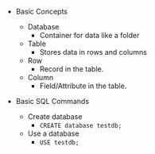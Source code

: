 * Basic Concepts
	* Database
		* Container for data like a folder
	* Table
		* Stores data in rows and columns
	* Row
		* Record in the table.
	* Column
		* Field/Attribute in the table.

* Basic SQL Commands
	* Create database
		* `CREATE database testdb;`
	* Use a database
		* `USE testdb;`